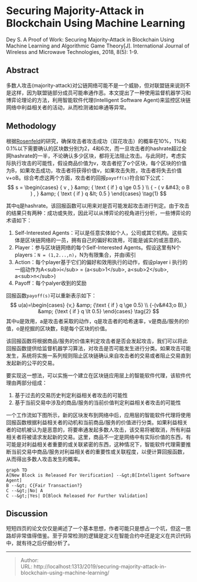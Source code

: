 # Securing Majority-Attack in Blockchain Using Machine Learning


Dey S. A Proof of Work: Securing Majority-Attack in Blockchain Using Machine Learning and Algorithmic Game Theory[J]. International Journal of Wireless and Microwave Technologies, 2018, 8(5): 1-9.

## Abstract

多数人攻击(majority-attack)对公链网络可能不是一个威胁，但对联盟链来说则不是这样，因为联盟链部分成员可能串通作恶。本文提出了一种使用监督机器学习和博弈论理论的方法，利用智能软件代理(Intelligent Software Agent)来监控区块链网络中利益相关者的活动，从而检测诸如串通等异常。

## Methodology

根据[Rosenfeld](https://arxiv.org/pdf/1402.2009.pdf)的研究，确保攻击者攻击成功（双花攻击）的概率在10%，1%和0.1%以下需要确认的区块数分别为2，4和6次，而一旦攻击者的hashrate超过全网hashrate的一半，不论确认多少区块，都将无法阻止攻击。与此同时，考虑实际执行攻击的可能性，假设商品价值为v，攻击者挖了o个区块，每个区块的价值为B，如果攻击成功，攻击者将获得价值v，如果攻击失败，攻击者将失去价值v&#43;oB。综合考虑这两个方面，攻击者的回报`payoff(s)`符合如下公式：
$$
s = \begin{cases}
 { v , } &amp; { \text { if } q \ge 0.5 } \\
 { - ( v &#43; o B ) , } &amp; { \text { if } q &lt; 0.5 }
 \end{cases} \tag{1}
$$

其中q是hashrate。该回报函数可以用来对是否可能发起攻击进行判定。由于攻击的结果只有两种：成功或失败，因此可以从博弈论的视角进行分析，一些博弈论的术语如下：

1. Self-Interested Agents：可以是任意实体如个人，公司或其它机构。这些实体是区块链网络的一员，拥有自己的偏好和效用，可能是诚实的或恶意的。
2. Player：参与区块链网络的每个Self-Interested Agents。假设这里有N个players：`N = (1,2...,n)`，N为有限集合，并由i索引
3. Action：每个player基于它们的偏好和效用执行的动作，假设player i 执行的一组动作为A&lt;sub&gt;i&lt;/sub&gt; = (a&lt;sub&gt;1&lt;/sub&gt;, a&lt;sub&gt;2&lt;/sub&gt;, a&lt;sub&gt;n&lt;/sub&gt;)
4. Payoff：每个palyer收到的奖励

回报函数`payoff(s)`可以重新表示如下：
$$
u(a)=\begin{cases}
 {v,} &amp; {\text { if } q \ge 0.5} \\
 {-(v&#43;o B),} &amp; {\text { if } q \lt 0.5}
 \end{cases} \tag{2}
$$
其中u是效用，a是攻击者采取的动作，q是攻击者的哈希速率，v是商品/服务的价值，o是挖掘的区块数，B是每个区块的价值。

该回报函数将根据商品/服务的价值来判定攻击者是否会发起攻击，我们可以将此回报函数提供给监督机器学习算法，对攻击是否可能发生进行分类。如果攻击可能发生，系统将实施一系列规则阻止区块链确认来自攻击者的交易或者阻止交易直到发起新的公平的交易。

要实现这一想法，可以实施一个建立在区块链应用层上的智能软件代理，该软件代理由两部分组成：

1. 基于过去的交易历史判定利益相关者攻击的可能性
2. 基于当前交易中涉及的商品/服务的当前价值判定利益相关者攻击的可能性

一个工作流如下图所示，新的区块发布到网络中后，应用层的智能软件代理将使用回报函数根据利益相关者的动机和当前商品/服务的价值进行分类。如果利益相关者的动机被认为是恶意的，将要串通发起多数人攻击，该交易将被取消，所有利益相关者将被请求发起新的交易。这里，商品不一定是网络中有实际价值的东西，有可能是对利益相关者重要的或关联紧密的东西，这种情况下，智能软件代理需要推断当前交易中商品/服务对利益相关者的重要性或关联程度，以便计算回报函数，从而得出多数人攻击发生的概率。

```mermaid
graph TD
A[New Block is Released For Verification] --&gt;B[Intelligent Software Agent]
B --&gt; C{Fair Transaction?}
C --&gt;|No| A
C --&gt;|Yes| D[Block Released For Further Validation]

```

## Discussion

短短四页的论文仅仅是阐述了一个基本思想，作者可能只是想占一个坑，但这一思路却非常值得借鉴。至于异常检测的逻辑是定义在智能合约中还是定义在共识代码中，就有待之后仔细分析了。


---

> Author:   
> URL: http://localhost:1313/2019/securing-majority-attack-in-blockchain-using-machine-learning/  

